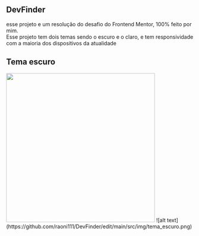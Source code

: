 <section >
   <h1>DevFinder</h1>
   <p>esse projeto e um resolução do desafio do Frontend Mentor, 100% feito por mim. <br/> Esse projeto tem dois temas sendo o escuro e o claro, e tem responsividade com a maioria dos dispositivos da atualidade</p>
   <h1>Tema escuro</h1>
    <img width="400" src="https://github.com/raoni111/DevFinder/edit/main/src/img/tema_escuro.png" />
   ![alt text](https://github.com/raoni111/DevFinder/edit/main/src/img/tema_escuro.png)
</section>
